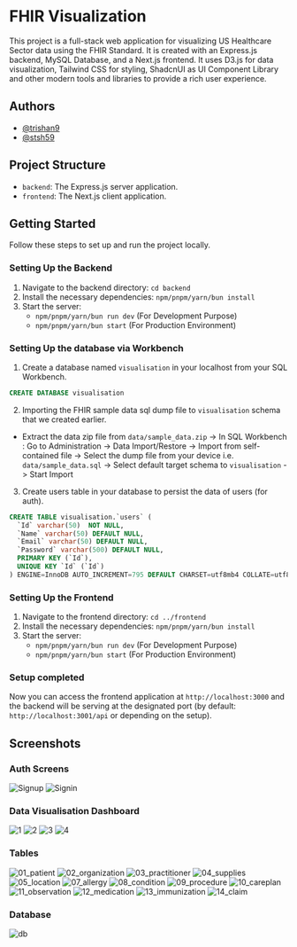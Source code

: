 # FHIR Visualization

This project is a full-stack web application for visualizing US Healthcare Sector data using the FHIR Standard. It is created with an Express.js backend, MySQL Database, and a Next.js frontend. It uses D3.js for data visualization,
Tailwind CSS for styling, ShadcnUI as UI Component Library and other modern tools and libraries to provide a rich user experience.

## Authors

- [@trishan9](https://github.com/trishan9)
- [@stsh59](https://github.com/stsh59)

## Project Structure

- `backend`: The Express.js server application.
- `frontend`: The Next.js client application.

## Getting Started

Follow these steps to set up and run the project locally.

### Setting Up the Backend

1. Navigate to the backend directory:
   `cd backend`
2. Install the necessary dependencies:
   `npm/pnpm/yarn/bun install`
3. Start the server:
   - `npm/pnpm/yarn/bun run dev` (For Development Purpose)
   - `npm/pnpm/yarn/bun start` (For Production Environment)

### Setting Up the database via Workbench

1. Create a database named `visualisation` in your localhost from your SQL Workbench.

```sql
CREATE DATABASE visualisation
```

2. Importing the FHIR sample data sql dump file to `visualisation` schema that we created earlier. 

- Extract the data zip file from `data/sample_data.zip` ->  In SQL Workbench : Go to Administration -> Data Import/Restore -> Import from self-contained file -> Select the dump file from your device i.e. `data/sample_data.sql` -> Select default target schema to `visualisation` -> Start Import

3. Create users table in your database to persist the data of users (for auth).

```sql
CREATE TABLE visualisation.`users` (
  `Id` varchar(50)  NOT NULL,
  `Name` varchar(50) DEFAULT NULL,
  `Email` varchar(50) DEFAULT NULL,
  `Password` varchar(500) DEFAULT NULL,
  PRIMARY KEY (`Id`),
  UNIQUE KEY `Id` (`Id`)
) ENGINE=InnoDB AUTO_INCREMENT=795 DEFAULT CHARSET=utf8mb4 COLLATE=utf8mb4_0900_ai_ci
```

### Setting Up the Frontend

1. Navigate to the frontend directory:
   `cd ../frontend`
2. Install the necessary dependencies:
   `npm/pnpm/yarn/bun install`
3. Start the server:
   - `npm/pnpm/yarn/bun run dev` (For Development Purpose)
   - `npm/pnpm/yarn/bun start` (For Production Environment)

### Setup completed

Now you can access the frontend application at `http://localhost:3000` and the backend will be serving at the designated port
(by default: `http://localhost:3001/api` or depending on the setup).

## Screenshots

### Auth Screens

![Signup](./screenshots/auth/signup.png)
![Signin](./screenshots/auth/signin.png)

### Data Visualisation Dashboard

![1](./screenshots/dashboard/1.png)
![2](./screenshots/dashboard/2.png)
![3](./screenshots/dashboard/3.png)
![4](./screenshots/dashboard/4.png)

### Tables

![01_patient](./screenshots/tables/01_patient.png)
![02_organization](./screenshots/tables/02_organization.png)
![03_practitioner](./screenshots/tables/03_practitioner.png)
![04_supplies](./screenshots/tables/04_supplies.png)
![05_location](./screenshots/tables/05_location.png)
![07_allergy](./screenshots/tables/07_allergy.png)
![08_condition](./screenshots/tables/08_condition.png)
![09_procedure](./screenshots/tables/09_procedure.png)
![10_careplan](./screenshots/tables/10_careplan.png)
![11_observation](./screenshots/tables/11_observation.png)
![12_medication](./screenshots/tables/12_medication.png)
![13_immunization](./screenshots/tables/13_immunization.png)
![14_claim](./screenshots/tables/14_claim.png)

### Database
![db](./screenshots/db/db.png)